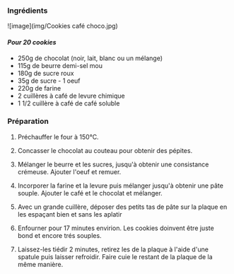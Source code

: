 ### Ingrédients 
![image](img/Cookies café choco.jpg)
#### *Pour 20 cookies*
* 250g de chocolat (noir, lait, blanc ou un mélange)
* 115g de beurre demi-sel mou
* 180g de sucre roux
* 35g de sucre - 1 oeuf
* 220g de farine
* 2 cuillères à café de levure chimique
* 1 1/2 cuillère à café de café soluble

### Préparation 
1. Préchauffer le four à 150°C.
2. Concasser le chocolat au couteau pour obtenir des pépites.
3. Mélanger le beurre et les sucres, jusqu'à obtenir une consistance crémeuse. Ajouter l'oeuf et remuer.
4. Incorporer la farine et la levure puis mélanger jusqu'à obtenir une pâte souple. Ajouter le café et le chocolat et mélanger.

5. Avec un grande cuillère, déposer des petits tas de pâte sur la plaque en les espaçant bien et sans les aplatir
6. Enfourner pour 17 minutes envirion. Les cookies doinvent être juste bond et encore trés souples.
7. Laissez-les tiédir 2 minutes, retirez les de la plaque à l'aide d'une spatule puis laisser refroidir. Faire cuie le restant de la plaque de la même manière. 
